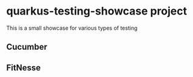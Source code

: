 # quarkus-testing-showcase project

This is a small showcase for various types of testing

## Cucumber

## FitNesse
